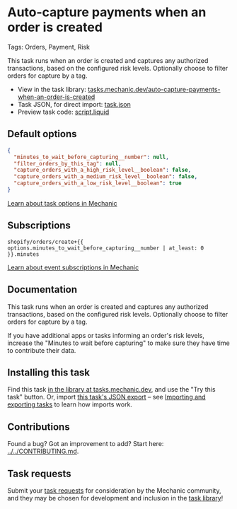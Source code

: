 # Auto-capture payments when an order is created

Tags: Orders, Payment, Risk

This task runs when an order is created and captures any authorized transactions, based on the configured risk levels. Optionally choose to filter orders for capture by a tag.

* View in the task library: [tasks.mechanic.dev/auto-capture-payments-when-an-order-is-created](https://tasks.mechanic.dev/auto-capture-payments-when-an-order-is-created)
* Task JSON, for direct import: [task.json](../../tasks/auto-capture-payments-when-an-order-is-created.json)
* Preview task code: [script.liquid](./script.liquid)

## Default options

```json
{
  "minutes_to_wait_before_capturing__number": null,
  "filter_orders_by_this_tag": null,
  "capture_orders_with_a_high_risk_level__boolean": false,
  "capture_orders_with_a_medium_risk_level__boolean": false,
  "capture_orders_with_a_low_risk_level__boolean": true
}
```

[Learn about task options in Mechanic](https://learn.mechanic.dev/core/tasks/options)

## Subscriptions

```liquid
shopify/orders/create+{{ options.minutes_to_wait_before_capturing__number | at_least: 0 }}.minutes
```

[Learn about event subscriptions in Mechanic](https://learn.mechanic.dev/core/tasks/subscriptions)

## Documentation

This task runs when an order is created and captures any authorized transactions, based on the configured risk levels. Optionally choose to filter orders for capture by a tag.

If you have additional apps or tasks informing an order's risk levels, increase the "Minutes to wait before capturing" to make sure they have time to contribute their data.

## Installing this task

Find this task [in the library at tasks.mechanic.dev](https://tasks.mechanic.dev/auto-capture-payments-when-an-order-is-created), and use the "Try this task" button. Or, import [this task's JSON export](../../tasks/auto-capture-payments-when-an-order-is-created.json) – see [Importing and exporting tasks](https://learn.mechanic.dev/core/tasks/import-and-export) to learn how imports work.

## Contributions

Found a bug? Got an improvement to add? Start here: [../../CONTRIBUTING.md](../../CONTRIBUTING.md).

## Task requests

Submit your [task requests](https://mechanic.canny.io/task-requests) for consideration by the Mechanic community, and they may be chosen for development and inclusion in the [task library](https://tasks.mechanic.dev/)!
